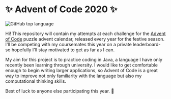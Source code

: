 # :sparkles: Advent of Code 2020 :sparkles:

![GitHub top language](https://img.shields.io/github/languages/top/JamesHarcourt7/advent-of-code2020?style=flat-square)

Hi! This repository will contain my attempts at each challenge for the [Advent of Code](https://adventofcode.com/) puzzle advent calendar, released every year for the festive season. I'll be competing with my coursemates this year on a private leaderboard- so hopefully I'll stay motivated to get as far as I can.

My aim for this project is to practice coding in Java, a language I have only recently been learning through university. I would like to get comfortable enough to begin writing larger applications, so Advent of Code is a great way to improve not only familiarity with the language but also my computational thinking skills.

Best of luck to anyone else participating this year. :christmas_tree:


